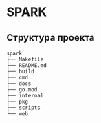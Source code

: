 # SPARK

## Структура проекта
```
spark
├── Makefile
├── README.md
├── build
├── cmd
├── docs
├── go.mod
├── internal
├── pkg
├── scripts
└── web
```

